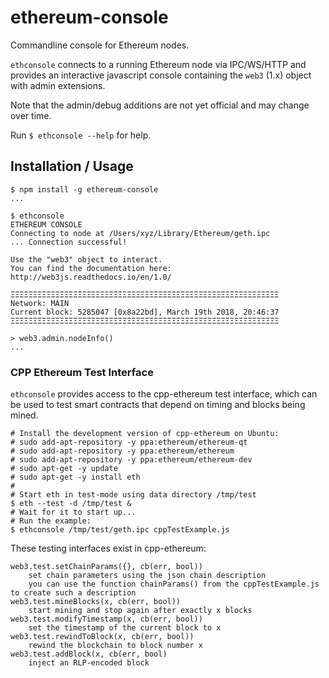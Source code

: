 # ethereum-console

Commandline console for Ethereum nodes.

`ethconsole` connects to a running Ethereum node via IPC/WS/HTTP
and provides an interactive javascript console containing the `web3` (1.x) object with admin extensions.

Note that the admin/debug additions are not yet official and may change over time.

Run `$ ethconsole --help` for help.

## Installation / Usage

    $ npm install -g ethereum-console
    ...

    $ ethconsole
    ETHEREUM CONSOLE
    Connecting to node at /Users/xyz/Library/Ethereum/geth.ipc
    ... Connection successful!

    Use the "web3" object to interact.
    You can find the documentation here: http://web3js.readthedocs.io/en/1.0/

    ΞΞΞΞΞΞΞΞΞΞΞΞΞΞΞΞΞΞΞΞΞΞΞΞΞΞΞΞΞΞΞΞΞΞΞΞΞΞΞΞΞΞΞΞΞΞΞΞΞΞΞΞΞΞΞΞΞΞΞΞ
    Network: MAIN
    Current block: 5285047 [0x8a22bd], March 19th 2018, 20:46:37
    ΞΞΞΞΞΞΞΞΞΞΞΞΞΞΞΞΞΞΞΞΞΞΞΞΞΞΞΞΞΞΞΞΞΞΞΞΞΞΞΞΞΞΞΞΞΞΞΞΞΞΞΞΞΞΞΞΞΞΞΞ

    > web3.admin.nodeInfo()
    ...

### CPP Ethereum Test Interface

`ethconsole` provides access to the cpp-ethereum test interface, which can
be used to test smart contracts that depend on timing and blocks being
mined.

    # Install the development version of cpp-ethereum on Ubuntu:
    # sudo add-apt-repository -y ppa:ethereum/ethereum-qt
    # sudo add-apt-repository -y ppa:ethereum/ethereum
    # sudo add-apt-repository -y ppa:ethereum/ethereum-dev
    # sudo apt-get -y update
    # sudo apt-get -y install eth
    #
    # Start eth in test-mode using data directory /tmp/test 
    $ eth --test -d /tmp/test &
    # Wait for it to start up...
    # Run the example:
    $ ethconsole /tmp/test/geth.ipc cppTestExample.js

These testing interfaces exist in cpp-ethereum:

    web3.test.setChainParams({}, cb(err, bool))
        set chain parameters using the json chain description
        you can use the function chainParams() from the cppTestExample.js to create such a description
    web3.test.mineBlocks(x, cb(err, bool))
        start mining and stop again after exactly x blocks
    web3.test.modifyTimestamp(x, cb(err, bool))
        set the timestamp of the current block to x
    web3.test.rewindToBlock(x, cb(err, bool))
        rewind the blockchain to block number x
    web3.test.addBlock(x, cb(err, bool)
        inject an RLP-encoded block
